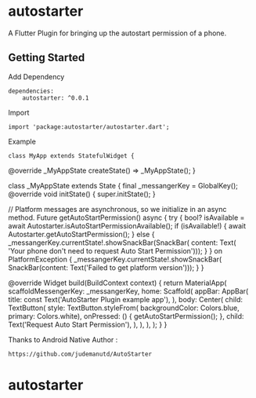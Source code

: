 # autostarter

A Flutter Plugin for bringing up the autostart permission of a phone.

## Getting Started

Add Dependency

    dependencies:
  	    autostarter: ^0.0.1

Import
    
    import 'package:autostarter/autostarter.dart';
    
   
Example
        
    class MyApp extends StatefulWidget {
  @override
  _MyAppState createState() => _MyAppState();
}

class _MyAppState extends State<MyApp> {
  final _messangerKey = GlobalKey<ScaffoldMessengerState>();
  @override
  void initState() {
    super.initState();
  }

  // Platform messages are asynchronous, so we initialize in an async method.
  Future<void> getAutoStartPermission() async {
    try {
      bool? isAvailable = await Autostarter.isAutoStartPermissionAvailable();
      if (isAvailable!) {
        await Autostarter.getAutoStartPermission();
      } else {
        _messangerKey.currentState!.showSnackBar(SnackBar(
            content: Text(
                'Your phone don\'t need to request Auto Start Permission')));
      }
    } on PlatformException {
      _messangerKey.currentState!.showSnackBar(
          SnackBar(content: Text('Failed to get platform version')));
    }
  }

  @override
  Widget build(BuildContext context) {
    return MaterialApp(
      scaffoldMessengerKey: _messangerKey,
      home: Scaffold(
        appBar: AppBar(
          title: const Text('AutoStarter Plugin example app'),
        ),
        body: Center(
          child: TextButton(
            style: TextButton.styleFrom(
                backgroundColor: Colors.blue, primary: Colors.white),
            onPressed: () {
              getAutoStartPermission();
            },
            child: Text('Request Auto Start Permission'),
          ),
        ),
      ),
    );
  }
}
 
 Thanks to Android Native Author :
 
    https://github.com/judemanutd/AutoStarter

# autostarter
